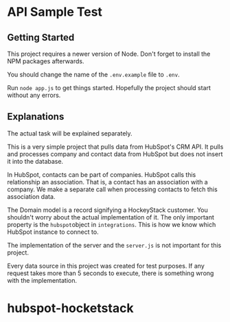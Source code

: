 # API Sample Test

## Getting Started

This project requires a newer version of Node. Don't forget to install the NPM packages afterwards.

You should change the name of the ```.env.example``` file to ```.env```.

Run ```node app.js``` to get things started. Hopefully the project should start without any errors.

## Explanations

The actual task will be explained separately.

This is a very simple project that pulls data from HubSpot's CRM API. It pulls and processes company and contact data from HubSpot but does not insert it into the database.

In HubSpot, contacts can be part of companies. HubSpot calls this relationship an association. That is, a contact has an association with a company. We make a separate call when processing contacts to fetch this association data.

The Domain model is a record signifying a HockeyStack customer. You shouldn't worry about the actual implementation of it. The only important property is the ```hubspot```object in ```integrations```. This is how we know which HubSpot instance to connect to.

The implementation of the server and the ```server.js``` is not important for this project.

Every data source in this project was created for test purposes. If any request takes more than 5 seconds to execute, there is something wrong with the implementation.

# hubspot-hocketstack
